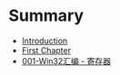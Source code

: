 # Summary

* [Introduction](README.md)
* [First Chapter](chapter1.md)
* [001-Win32汇编 - 寄存器](001-win32hui-bian-ji-cun-qi.md)


